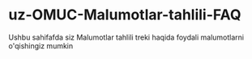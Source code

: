 # uz-OMUC-Malumotlar-tahlili-FAQ
Ushbu sahifafda siz Malumotlar tahlili treki haqida foydali malumotlarni o'qishingiz mumkin
